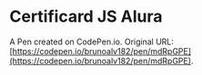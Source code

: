 # Certificard JS Alura

A Pen created on CodePen.io. Original URL: [https://codepen.io/brunoalv182/pen/mdRpGPE](https://codepen.io/brunoalv182/pen/mdRpGPE).



